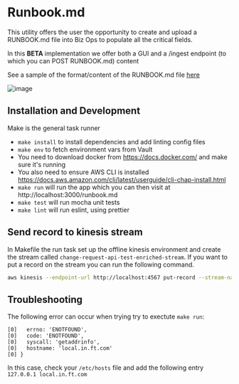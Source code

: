 # Runbook.md

This utility offers the user the opportunity to create and upload a RUNBOOK.md file into Biz Ops to populate all the critical fields.

In this **BETA** implementation we offer both a GUI and a /ingest endpoint (to which you can POST RUNBOOK.md) content

See a sample of the format/content of the RUNBOOK.md file [here](./docs/example.md)

![image](https://user-images.githubusercontent.com/447559/58543123-b62f4580-81f6-11e9-8f9b-7d694d159e85.png)

## Installation and Development

Make is the general task runner

-   `make install` to install dependencies and add linting config files
-   `make env` to fetch environment vars from Vault
-   You need to download docker from https://docs.docker.com/ and make sure it's running
-   You also need to ensure AWS CLI is installed https://docs.aws.amazon.com/cli/latest/userguide/cli-chap-install.html
-   `make run` will run the app which you can then visit at http://localhost:3000/runbook.md
-   `make test` will run mocha unit tests
-   `make lint` will run eslint, using prettier

## Send record to kinesis stream

In Makefile the run task set up the offline kinesis environment and create the stream called `change-request-api-test-enriched-stream`.
If you want to put a record on the stream you can run the following command.

```bash
aws kinesis --endpoint-url http://localhost:4567 put-record --stream-name change-request-api-test-enriched-stream  --partition-key “MyFirstMessage” --data "{\"systemData\":{\"name\":\"Biz Ops Search\",\"SF_ID\":\"a22D0000002ugnxIAA\",\"serviceTier\":\"Bronze\",\"dataOwner\":{\"email\":\"rhys.evans@ft.com\"},\"supportedBy\":{\"email\":\"reliability.engineering@ft.com\"},\"repositories\":{\"code\":\"github:Financial-Times/biz-ops-api\"},\"deliveredBy\":{\"productOwners\":[{\"email\":\"sarah.wells@ft.com\"}],\"group\":{\"code\":\"operationsreliability\",\"name\":\"Operations & Reliability\"}}},\"githubData\":{\"title\":\"Fix change type in salesforce\",\"htmlUrl\":\"https://github.com/Financial-Times/change-api/pull/52\"},\"user\":{\"githubName\":\"testUser\",\"email\":null},\"environment\":\"production\",\"systemCode\":\"biz-ops-search\",\"commit\":\"c50128fc67f055356d4171f570aa2600e42dc2d1\",\"timestamp\":\"2019-06-18T09:38:44.286Z\",\"loggerContext\":{\"traceId\":\"e3860769-3341-4ea2-b29e-c9d96c260f13\",\"clientSystemCode\":\"biz-ops-search\"},\"isProdEnv\":true,\"salesforceSystemId\":\"a22D0000002ugnxIAA\"}"
```

## Troubleshooting

The following error can occur when trying try to exectute `make run`:

```{
[0]   errno: 'ENOTFOUND',
[0]   code: 'ENOTFOUND',
[0]   syscall: 'getaddrinfo',
[0]   hostname: 'local.in.ft.com'
[0] }
```

In this case, check your `/etc/hosts` file and add the following entry
`127.0.0.1 local.in.ft.com`
